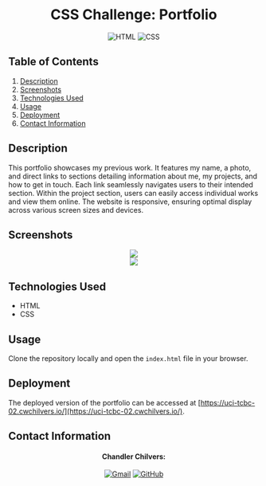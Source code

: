 <h1 align="center">
  CSS Challenge: Portfolio
</h1>

<p align="center">
  <img src="https://img.shields.io/badge/HTML5-E34F26?logo=html5&logoColor=fff&style=for-the-badge" alt="HTML">
  <img src="https://img.shields.io/badge/CSS3-1572B6?logo=css3&logoColor=fff&style=for-the-badge" alt="CSS"> 
</p>

## Table of Contents
1. [Description](#description)
2. [Screenshots](#screenshots)
3. [Technologies Used](#technologies-used)
4. [Usage](#usage)
5. [Deployment](#deployment)
6. [Contact Information](#contact-information)

## Description
This portfolio showcases my previous work. It features my name, a photo, and direct links to sections detailing information about me, my projects, and how to get in touch. Each link seamlessly navigates users to their intended section. Within the project section, users can easily access individual works and view them online. The website is responsive, ensuring optimal display across various screen sizes and devices.

## Screenshots
<div align="center">
  <img src="https://user-images.githubusercontent.com/59628271/230822480-e773ecc6-e974-4156-a91c-aa0a2b54bc3a.png">
</div>
<div align="center">
  <img src="https://user-images.githubusercontent.com/59628271/230822504-d2897e8e-9e2c-441a-8b39-8052db971980.png">
</div>

## Technologies Used
* HTML
* CSS

## Usage
Clone the repository locally and open the `index.html` file in your browser.

## Deployment
The deployed version of the portfolio can be accessed at [https://uci-tcbc-02.cwchilvers.io/](https://uci-tcbc-02.cwchilvers.io/).

## Contact Information
<h4 align="center">Chandler Chilvers:</h4>
<p align="center">
    <a href="mailto:cwchilvers@gmail.com"><img src="https://img.shields.io/badge/Gmail-D14836?style=for-the-badge&logo=gmail&logoColor=white" alt="Gmail"></a>
    <a href="https://github.com/cwchilvers"><img src="https://img.shields.io/badge/GitHub-181717.svg?style=for-the-badge&logo=GitHub&logoColor=white" alt="GitHub"></a>
</p>
